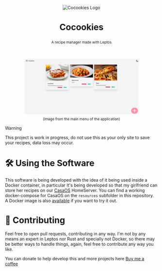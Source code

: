 <div align="center">
<picture>
    <source srcset="./resources/Cocookies.png" media="(prefers-color-scheme: dark)"/>
    <img width="120" height="120" src="./resources/Cocookies.png" alt="Cocookies Logo"/>
</picture>

<h1>Cocookies</h1>
<sub>A recipe manager made with Leptos</sub>

<br/><br/>
<img width="75%" src="./resources/screenshots/home.png">
<br/>
<sub>(image from the main menu of the application)</sub>
</div>

> [!WARNING]
> This project is work in progress, do not use this as your only site to save your recipes, data loss may occur.

# 🛠️ Using the Software
This software is being developed with the idea of it being used inside a Docker container, in particular It's being developed so that my girlfriend can store her recipes on our [CasaOS](https://www.casaos.io/) HomeServer.
You can find a working docker-compose for CasaOS on the `resources` subfolder in this repository. A Docker image is also [available](https://hub.docker.com/r/mariinkys/cocookies) if you want to try it out.

# 🧰 Contributing

Feel free to open pull requests, contributing in any way. I'm not by any means an expert in Leptos nor Rust and specially not Docker, so there may be better ways to handle things, again, feel free to contribute any way you like.

You can donate to help develop this and more projects here [Buy me a coffee](https://www.buymeacoffee.com/mariinkys)
